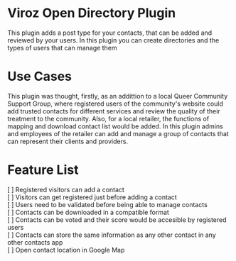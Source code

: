 # Viroz Open Directory Plugin
This plugin adds a post type for your contacts, that can be added and reviewed by your users.
In this plugin you can create directories and the types of users that can manage them

# Use Cases
This plugin was thought, firstly, as an addittion to a local Queer Community Support Group, where registered users of the community's website could add trusted contacts for different services and review the quality of their treatment to the community.
Also, for a local retailer, the functions of mapping and download contact list would be added. In this plugin admins and employees of the retailer can add and manage a group of contacts that can represent their clients and providers.


# Feature List
[ ] Registered visitors can add a contact <br>
[ ] Visitors can get registered just before adding a contact <br>
[ ] Users need to be validated before being able to manage contacts <br>
[ ] Contacts can be downloaded in a compatible format <br>
[ ] Contacts can be voted and their score would be accesible by registered users <br>
[ ] Contacts can store the same information as any other contact in any other contacts app <br>
[ ] Open contact location in Google Map <br>
